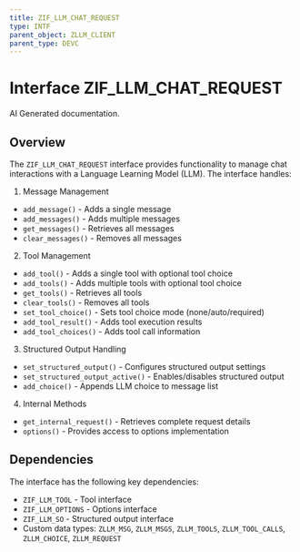 ```yaml
---
title: ZIF_LLM_CHAT_REQUEST
type: INTF
parent_object: ZLLM_CLIENT
parent_type: DEVC
---
```


# Interface ZIF_LLM_CHAT_REQUEST

AI Generated documentation.

## Overview

The `ZIF_LLM_CHAT_REQUEST` interface provides functionality to manage chat interactions with a Language Learning Model (LLM). The interface handles:

1. Message Management

- `add_message()` - Adds a single message
- `add_messages()` - Adds multiple messages
- `get_messages()` - Retrieves all messages
- `clear_messages()` - Removes all messages

2. Tool Management

- `add_tool()` - Adds a single tool with optional tool choice
- `add_tools()` - Adds multiple tools with optional tool choice
- `get_tools()` - Retrieves all tools
- `clear_tools()` - Removes all tools
- `set_tool_choice()` - Sets tool choice mode (none/auto/required)
- `add_tool_result()` - Adds tool execution results
- `add_tool_choices()` - Adds tool call information

3. Structured Output Handling

- `set_structured_output()` - Configures structured output settings
- `set_structured_output_active()` - Enables/disables structured output
- `add_choice()` - Appends LLM choice to message list

4. Internal Methods

- `get_internal_request()` - Retrieves complete request details
- `options()` - Provides access to options implementation

## Dependencies

The interface has the following key dependencies:

- `ZIF_LLM_TOOL` - Tool interface
- `ZIF_LLM_OPTIONS` - Options interface
- `ZIF_LLM_SO` - Structured output interface
- Custom data types: `ZLLM_MSG`, `ZLLM_MSGS`, `ZLLM_TOOLS`, `ZLLM_TOOL_CALLS`, `ZLLM_CHOICE`, `ZLLM_REQUEST`
